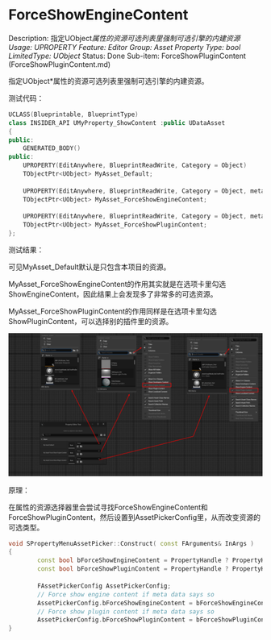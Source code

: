 # ForceShowEngineContent

Description: 指定UObject*属性的资源可选列表里强制可选引擎的内建资源
Usage: UPROPERTY
Feature: Editor
Group: Asset Property
Type: bool
LimitedType: UObject*
Status: Done
Sub-item: ForceShowPluginContent (ForceShowPluginContent.md)

指定UObject*属性的资源可选列表里强制可选引擎的内建资源。

测试代码：

```cpp
UCLASS(Blueprintable, BlueprintType)
class INSIDER_API UMyProperty_ShowContent :public UDataAsset
{
public:
	GENERATED_BODY()
public:
	UPROPERTY(EditAnywhere, BlueprintReadWrite, Category = Object)
	TObjectPtr<UObject> MyAsset_Default;

	UPROPERTY(EditAnywhere, BlueprintReadWrite, Category = Object, meta = (ForceShowEngineContent))
	TObjectPtr<UObject> MyAsset_ForceShowEngineContent;

	UPROPERTY(EditAnywhere, BlueprintReadWrite, Category = Object, meta = (ForceShowPluginContent))
	TObjectPtr<UObject> MyAsset_ForceShowPluginContent;
};
```

测试结果：

可见MyAsset_Default默认是只包含本项目的资源。

MyAsset_ForceShowEngineContent的作用其实就是在选项卡里勾选ShowEngineContent，因此结果上会发现多了非常多的可选资源。

MyAsset_ForceShowPluginContent的作用同样是在选项卡里勾选ShowPluginContent，可以选择别的插件里的资源。

![Untitled](ForceShowEngineContent/Untitled.png)

原理：

在属性的资源选择器里会尝试寻找ForceShowEngineContent和ForceShowPluginContent，然后设置到AssetPickerConfig里，从而改变资源的可选类型。

```cpp
void SPropertyMenuAssetPicker::Construct( const FArguments& InArgs )
{
		const bool bForceShowEngineContent = PropertyHandle ? PropertyHandle->HasMetaData(TEXT("ForceShowEngineContent")) : false;
		const bool bForceShowPluginContent = PropertyHandle ? PropertyHandle->HasMetaData(TEXT("ForceShowPluginContent")) : false;
		
		FAssetPickerConfig AssetPickerConfig;
		// Force show engine content if meta data says so
		AssetPickerConfig.bForceShowEngineContent = bForceShowEngineContent;
		// Force show plugin content if meta data says so
		AssetPickerConfig.bForceShowPluginContent = bForceShowPluginContent;
}
```